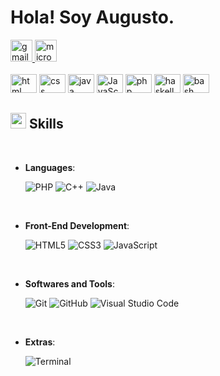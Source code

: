 <!-- welcome message -->

# Hola! Soy Augusto.

<!-- badge -->
<div>
  <a href="mailto:aguferrari100@gmail.com" target="_blank">
    <img
      height="35"
      alt="gmail logo"
      src="https://img.shields.io/static/v1?message=Email&logo=gmail&label=&color=A084DC&logoColor=white&labelColor=&style=for-the-badge"
    />
  </a>
  <a href="https://augustoferrari1.github.io/Portfolio-2024/" target="_blank">
    <img
      height="35"
      alt="microsoft-outlook logo"
      src="https://img.shields.io/static/v1?message=Website&logo=microsoft-outlook&label=&color=7F167F&logoColor=white&labelColor=&style=for-the-badge"
    />
  </a>
</div>

<br/>



<div> 
  <img height="30" width="42" alt="html logo" src="https://cdn.jsdelivr.net/gh/devicons/devicon/icons/html5/html5-plain.svg" />
  <img height="30" width="42" alt="css logo" src="https://cdn.jsdelivr.net/gh/devicons/devicon/icons/css3/css3-plain.svg" /> 
  <img height="30" width="42" alt="java logo" src="https://cdn.jsdelivr.net/gh/devicons/devicon/icons/java/java-original.svg" /> 
  <img height="30" width="42" alt="JavaScript logo" src="https://cdn.jsdelivr.net/gh/devicons/devicon/icons/javascript/javascript-original.svg" />
  <img height="30" width="42" alt="php logo" src="https://cdn.jsdelivr.net/gh/devicons/devicon/icons/php/php-original.svg" />
 <img height="30" width="42" alt="haskell logo" src="https://cdn.jsdelivr.net/gh/devicons/devicon/icons/haskell/haskell-original.svg" />
 <img height="30" width="42" alt="bash logo" src="https://cdn.jsdelivr.net/gh/devicons/devicon/icons/bash/bash-original.svg" />
</div>

## <img src="https://media2.giphy.com/media/QssGEmpkyEOhBCb7e1/giphy.gif?cid=ecf05e47a0n3gi1bfqntqmob8g9aid1oyj2wr3ds3mg700bl&rid=giphy.gif" width ="25"><b> Skills</b>
<br>

<p align="center">

- **Languages**:
    
    ![PHP](https://img.shields.io/badge/PHP-%23777BB4.svg?style=for-the-badge&logo=php&logoColor=white)
    ![C++](https://img.shields.io/badge/C++%20-%2300599C.svg?style=for-the-badge&logo=c%2B%2B&logoColor=white)
    ![Java](https://img.shields.io/badge/Java-%23ED8B00.svg?style=for-the-badge&logo=java&logoColor=white)

<br>   
    
- **Front-End Development**:

   ![HTML5](https://img.shields.io/badge/HTML5%20-%23E34F26.svg?style=for-the-badge&logo=html5&logoColor=white)
   ![CSS3](https://img.shields.io/badge/CSS%20-%231572B6.svg?style=for-the-badge&logo=css3&logoColor=white)
   ![JavaScript](https://img.shields.io/badge/JavaScript%20-%23F7DF1E.svg?style=for-the-badge&logo=javascript&logoColor=black)

<br>

- **Softwares and Tools**:

    ![Git](https://img.shields.io/badge/git-%23F05033.svg?style=for-the-badge&logo=git&logoColor=white)
    ![GitHub](https://img.shields.io/badge/github-%23121011.svg?style=for-the-badge&logo=github&logoColor=white)
    ![Visual Studio Code](https://img.shields.io/badge/Visual%20Studio%20Code-0078d7.svg?style=for-the-badge&logo=visual-studio-code&logoColor=white)

<br>

- **Extras**:

    ![Terminal](https://img.shields.io/badge/Terminal-%23054020?style=for-the-badge&logo=gnu-bash&logoColor=white) 


</p>

